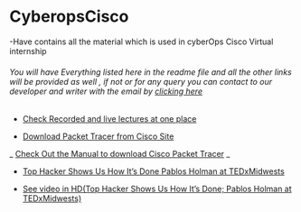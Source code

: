 # CyberopsCisco
-Have contains all the material which is used in cyberOps Cisco Virtual internship
###### You will have Everything listed here in the readme file and all the other links will be provided as well , if not or for any query you can contact to our developer and writer with the email by [clicking here](mailto:inforatme@gmail.com)

- [Check Recorded and live lectures at one place](https://github.com/trixsearch/CyberopsCisco/blob/ratme/AllYTVideos.md)
  
- [Download Packet Tracer from Cisco Site](https://www.netacad.com/portal/resources/packet-tracer)
  
_  [Check Out the Manual to download Cisco Packet Tracer](https://github.com/trixsearch/CyberopsCisco/blob/ratme/Cisco%20Packet%20Tracer%20Download%20Materials.pdf)
_

- [Top Hacker Shows Us How It’s Done Pablos Holman at TEDxMidwests](https://www.youtube.com/watch?v=hqKafI7Amd8)

- [See video in HD(Top Hacker Shows Us How It’s Done; Pablos Holman at TEDxMidwests)](https://www.youtube.com/watch?v=FtYW4sPefhY)
